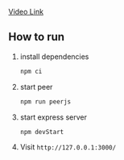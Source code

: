 [Video Link](https://www.youtube.com/watch?v=DvlyzDZDEq4)

## How to run

1. install dependencies

    ```bash
    npm ci
    ```

2. start peer

    ```bash
    npm run peerjs
    ```

3. start express server

    ```bash
    npm devStart
    ```

4. Visit `http://127.0.0.1:3000/`